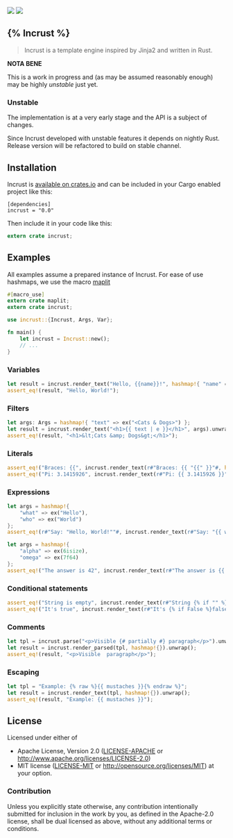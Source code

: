 
![](https://img.shields.io/crates/l/incrust.svg) [![](https://img.shields.io/crates/v/incrust.svg)](https://crates.io/crates/incrust)

## {% Incrust %}

> Incrust is a template engine inspired by Jinja2 and written in Rust.

**NOTA BENE**

This is a work in progress and (as may be assumed reasonably enough) may be highly *unstable* just yet.

### Unstable

The implementation is at a very early stage and the API is a subject of changes.

Since Incrust developed with unstable features it depends on nightly Rust.
Release version will be refactored to build on stable channel.

## Installation

Incrust is [available on crates.io](https://crates.io/crates/incrust) and can be included in your Cargo enabled project like this:

```
[dependencies]
incrust = "0.0"
```

Then include it in your code like this:

```rust
extern crate incrust;
```

## Examples

All examples assume a prepared instance of Incrust. For ease of use hashmaps, we use the macro [maplit](https://crates.io/crates/maplit)

```rust
#[macro_use]
extern crate maplit;
extern crate incrust;

use incrust::{Incrust, Args, Var};

fn main() {
    let incrust = Incrust::new();
    // ...
}
```

### Variables

```rust
let result = incrust.render_text("Hello, {{name}}!", hashmap!{ "name" => ex("World") }.unwrap();
assert_eq!(result, "Hello, World!");
```

### Filters

```rust
let args: Args = hashmap!{ "text" => ex("<Cats & Dogs>") };
let result = incrust.render_text("<h1>{{ text | e }}</h1>", args).unwrap();
assert_eq!(result, "<h1>&lt;Cats &amp; Dogs&gt;</h1>");
```

### Literals

```rust
assert_eq!("Braces: {{", incrust.render_text(r#"Braces: {{ "{{" }}"#, hashmap!{}).unwrap());
assert_eq!("Pi: 3.1415926", incrust.render_text(r#"Pi: {{ 3.1415926 }}"#, hashmap!{}).unwrap());
```

### Expressions

```rust
let args = hashmap!{
    "what" => ex("Hello"),
    "who" => ex("World")
};
assert_eq!(r#"Say: "Hello, World!""#, incrust.render_text(r#"Say: "{{ what + ", " + who }}!""#, args).unwrap());

let args = hashmap!{
    "alpha" => ex(6isize),
    "omega" => ex(7f64)
};
assert_eq!("The answer is 42", incrust.render_text(r#"The answer is {{ alpha * omega }}"#, args).unwrap());
```

### Conditional statements

```rust
assert_eq!("String is empty", incrust.render_text(r#"String {% if "" %}has chars{% else %}is empty{% endif %}"#, hashmap!{}).unwrap());
assert_eq!("It's true", incrust.render_text(r#"It's {% if False %}false{% elif True %}true{% endif %}"#, hashmap!{}).unwrap());
```

### Comments

```rust
let tpl = incrust.parse("<p>Visible {# partially #} paragraph</p>").unwrap();
let result = incrust.render_parsed(tpl, hashmap!{}).unwrap();
assert_eq!(result, "<p>Visible  paragraph</p>");
```

### Escaping

```rust
let tpl = "Example: {% raw %}{{ mustaches }}{% endraw %}";
let result = incrust.render_text(tpl, hashmap!{}).unwrap();
assert_eq!(result, "Example: {{ mustaches }}");
```

## License

Licensed under either of
 * Apache License, Version 2.0 ([LICENSE-APACHE](LICENSE-APACHE) or http://www.apache.org/licenses/LICENSE-2.0)
 * MIT license ([LICENSE-MIT](LICENSE-MIT) or http://opensource.org/licenses/MIT)
at your option.

### Contribution

Unless you explicitly state otherwise, any contribution intentionally submitted
for inclusion in the work by you, as defined in the Apache-2.0 license,
shall be dual licensed as above, without any additional terms or conditions.
